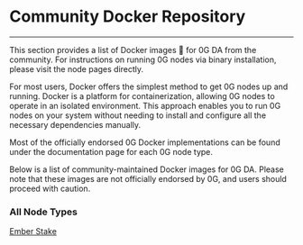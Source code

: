 # Community Docker Repository
---

This section provides a list of Docker images 🐳 for 0G DA from the community. For instructions on running 0G nodes via binary installation, please visit the node pages directly.

For most users, Docker offers the simplest method to get 0G nodes up and running. Docker is a platform for containerization, allowing 0G nodes to operate in an isolated environment. This approach enables you to run 0G nodes on your system without needing to install and configure all the necessary dependencies manually.

Most of the officially endorsed 0G Docker implementations can be found under the documentation page for each 0G node type. 

Below is a list of community-maintained Docker images for 0G DA. Please note that these images are not officially endorsed by 0G, and users should proceed with caution.

### All Node Types
[Ember Stake](https://docs.emberstake.xyz/networks/zero-gravity/nodes-guide/getting-started)
